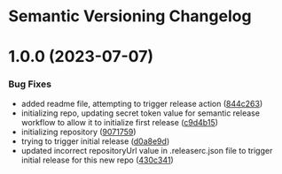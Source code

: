 # Semantic Versioning Changelog

# 1.0.0 (2023-07-07)


### Bug Fixes

* added readme file, attempting to trigger release action ([844c263](https://github.com/afewell/chatbot-1-accelerator/commit/844c2631897eae82bbd729a5e029b173b9c99418))
* initializing repo, updating secret token value for semantic release workflow to allow it to initialize first release ([c9d4b15](https://github.com/afewell/chatbot-1-accelerator/commit/c9d4b155725c019cd6e89ee522b1a2538d536117))
* initializing repository ([9071759](https://github.com/afewell/chatbot-1-accelerator/commit/907175911e07c8d63d31ebdd79c6e21f9188b6ed))
* trying to trigger initial release ([d0a8e9d](https://github.com/afewell/chatbot-1-accelerator/commit/d0a8e9d004510f874d187a66374e9056dc7f11de))
* updated incorrect repositoryUrl value in .releaserc.json file to trigger initial release for this new repo ([430c341](https://github.com/afewell/chatbot-1-accelerator/commit/430c34155e0b8408976329e28c154259bbdd4a1a))
